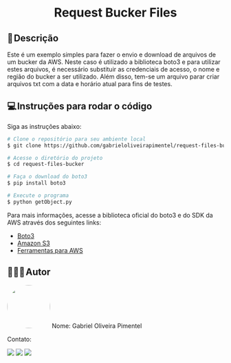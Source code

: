 <h1 align="center"> 
	Request Bucker Files
</h1> 

## 📃 Descrição
Este é um exemplo simples para fazer o envio e download de arquivos de um bucker da AWS. Neste caso é utilizado a biblioteca boto3 e para utilizar estes arquivos, é necessário substituir as credenciais de acesso, o nome e região do bucker a ser utilizado. Além disso, tem-se um arquivo parar criar arquivos txt com a data e horário atual para fins de testes.

## 💻 Instruções para rodar o código
Siga as instruções abaixo:

  ```bash
  # Clone o repositório para seu ambiente local
  $ git clone https://github.com/gabrieloliveirapimentel/request-files-bucker.git
  
  # Acesse o diretório do projeto
  $ cd request-files-bucker

  # Faça o download do boto3
  $ pip install boto3

  # Execute o programa
  $ python getObject.py
  ```

Para mais informações, acesse a biblioteca oficial do boto3 e do SDK da AWS através dos seguintes links:
<ul>
  <li><a href="https://boto3.amazonaws.com/v1/documentation/api/latest/index.html">Boto3</a></li>
  <li><a href="https://docs.aws.amazon.com/pt_br/s3/?icmpid=docs_homepage_featuredsvcs">Amazon S3</a></li>
  <li><a href="https://aws.amazon.com/pt/developer/tools/">Ferramentas para AWS</a></li>
</ul>

## 👨🏻‍💻 Autor
<img style="border-radius: 50%;" src="https://avatars.githubusercontent.com/u/63811493?v=4" width="100px;" alt=""/>
Nome: Gabriel Oliveira Pimentel

Contato:
<div> 
  <a href = "mailto:gabrieloliveirapimentel@hotmail.com"><img src="https://img.shields.io/badge/outlook-%230077B5?style=for-the-badge&logo=microsoftoutlook&logoColor=gabrieloliveirapimentel" target="_blank"></a>
    <a href = "mailto:pimentelgabriel.contato@gmail.com"><img src="https://img.shields.io/badge/-Gmail-%23333?style=for-the-badge&logo=gmail&logoColor=red" target="_blank"></a>
  <a href="https://www.linkedin.com/in/gabriel-oliveira-pimentel/" target="_blank"><img src="https://img.shields.io/badge/-LinkedIn-%230077B5?style=for-the-badge&logo=linkedin&logoColor=gabrieloliveirapimentel" target="_blank"></a>  
</div>
